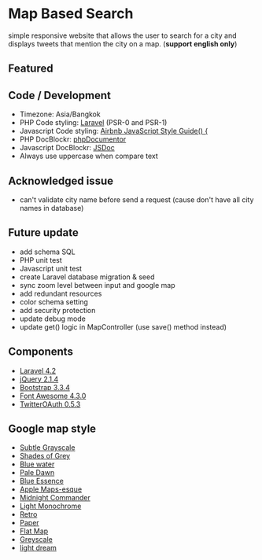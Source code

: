 # Map Based Search

simple responsive website that allows the user to search for a city  and displays tweets that mention the city on a map. (**support english only**)

## Featured

## Code / Development

- Timezone: Asia/Bangkok
- PHP Code styling: [Laravel](http://laravel.com/docs/4.2/contributions) (PSR-0 and PSR-1)
- Javascript Code styling: [Airbnb JavaScript Style Guide() {](https://github.com/airbnb/javascript)
- PHP DocBlockr: [phpDocumentor](http://phpdoc.org/)
- Javascript DocBlockr: [JSDoc](http://usejsdoc.org/)
- Always use uppercase when compare text

## Acknowledged issue

- can't validate city name before send a request (cause don't have all city names in database)

## Future update

- add schema SQL
- PHP unit test
- Javascript unit test
- create Laravel database migration & seed
- sync zoom level between input and google map
- add redundant resources
- color schema setting
- add security protection
- update debug mode
- update get() logic in MapController (use save() method instead)

## Components

- [Laravel 4.2](http://laravel.com/)
- [jQuery 2.1.4](https://jquery.com/)
- [Bootstrap 3.3.4](http://getbootstrap.com/)
- [Font Awesome 4.3.0](http://fortawesome.github.io/Font-Awesome/)
- [TwitterOAuth 0.5.3](https://twitteroauth.com/)

## Google map style

- [Subtle Grayscale](https://snazzymaps.com/style/15/subtle-grayscale)
- [Shades of Grey](https://snazzymaps.com/style/38/shades-of-grey)
- [Blue water](https://snazzymaps.com/style/25/blue-water)
- [Pale Dawn](https://snazzymaps.com/style/1/pale-dawn)
- [Blue Essence](https://snazzymaps.com/style/61/blue-essence)
- [Apple Maps-esque](https://snazzymaps.com/style/42/apple-maps-esque)
- [Midnight Commander](https://snazzymaps.com/style/2/midnight-commander)
- [Light Monochrome](https://snazzymaps.com/style/29/light-monochrome)
- [Retro](https://snazzymaps.com/style/18/retro)
- [Paper](https://snazzymaps.com/style/39/paper)
- [Flat Map](https://snazzymaps.com/style/53/flat-map)
- [Greyscale](https://snazzymaps.com/style/5/greyscale)
- [light dream](https://snazzymaps.com/style/134/light-dream)
